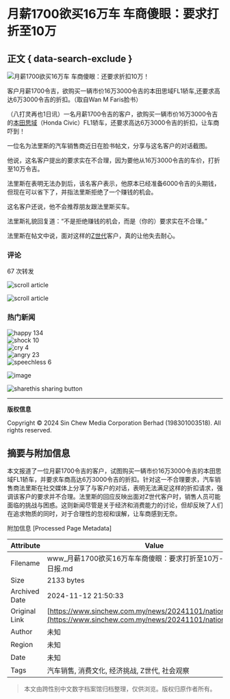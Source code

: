 # 月薪1700欲买16万车 车商傻眼：要求打折至10万

## 正文 { data-search-exclude }


![月薪1700欲买16万车 车商傻眼：还要求折扣10万！](https://www.sinchew.com.my/wp-content/uploads/2024/11/e69c88e896aa1700e6acb2e4b9b016e4b887e8bda6-e8bda6e59586e582bbe79cbcefbc9ae8bf98e8a681e6b182e68a98e689a310e4b887efbc81.jpg)

客户月薪1700令吉，欲购买一辆市价16万3000令吉的本田思域FL1轿车,还要求高达6万3000令吉的折扣。（取自Wan M Faris脸书）

（八打灵再也1日讯）一名月薪1700令吉的客户，欲购买一辆市价16万3000令吉的[本田思域](https://www.sinchew.com.my/tag/%e6%9c%ac%e7%94%b0%e6%80%9d%e5%9f%9f/)（Honda Civic）FL1轿车，还要求高达6万3000令吉的折扣，让车商吓到！

一位名为法里斯的汽车销售商近日在脸书帖文，分享与这名客户的对话截图。

他说，这名客户提出的要求实在不合理，因为要他从16万3000令吉的车价，打折至10万令吉。

法里斯在表明无法办到后，该名客户表示，他原本已经准备6000令吉的头期钱，但现在可以省下了，并指法里斯拒绝了一个赚钱的机会。

这名客户还说，他不会推荐朋友跟法里斯买车。

法里斯礼貌回复道：“不是拒绝赚钱的机会，而是（你的）要求实在不合理。”

法里斯在帖文中说，面对这样的[Z世代](https://www.sinchew.com.my/tag/z%e4%b8%96%e4%bb%a3/)客户，真的让他失去耐心。

### 评论

67 次转发 

![scroll article](https://public/images/two-4.png)

![scroll article](https://public/images/one-4.png)

### 热门新闻

![happy](https://public/images/emoji-happy-1.png) 134  
![shock](https://public/images/emoji-shock-1.png) 10  
![cry](https://public/images/emoji-cry-1.png) 4  
![angry](https://public/images/emoji-angry-1.png) 23  
![speechless](https://public/images/emoji-speechless-1.png) 6  

![image](https://public/images/foursquare.png)

![sharethis sharing button](https://platform-cdn.sharethis.com/img/sharethis.svg)

---

**版权信息**

Copyright © 2024 Sin Chew Media Corporation Berhad (198301003518). All rights reserved.

## 摘要与附加信息

<!-- tcd_abstract -->
本文报道了一位月薪1700令吉的客户，试图购买一辆市价16万3000令吉的本田思域FL1轿车，并要求车商高达6万3000令吉的折扣。针对这一不合理要求，汽车销售商法里斯在社交媒体上分享了与客户的对话，表明无法满足这样的折扣请求，强调该客户的要求并不合理。法里斯的回应反映出面对Z世代客户时，销售人员可能面临的挑战与困惑。这则新闻尽管是关于经济和消费能力的讨论，但却反映了人们在追求物质的同时，对于合理性的忽视和误解，让车商感到无奈。
<!-- tcd_abstract_end -->

附加信息 [Processed Page Metadata]

| Attribute       | Value                                  |
|-----------------|----------------------------------------|
| Filename        | www_月薪1700欲买16万车车商傻眼：要求打折至10万-_国内_-_星洲日报.md                             |
| Size            | 2133 bytes                           |
| Archived Date   | 2024-11-12 21:50:33                             |
| Original Link   | [https://www.sinchew.com.my/news/20241101/nation/6040470](https://www.sinchew.com.my/news/20241101/nation/6040470)                       |
| Author          | 未知                               |
| Region          | 未知                               |
| Date            | 未知                                 |
| Tags            | 汽车销售, 消费文化, 经济挑战, Z世代, 社会观察                                 |
>
> 本文由跨性别中文数字档案馆归档整理，仅供浏览。版权归原作者所有。
>